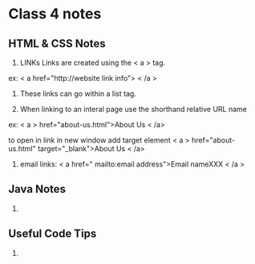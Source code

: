 # Class 4 notes

## HTML & CSS Notes 
1. LINKs
  Links are created using the < a > tag. 

  ex: < a href="http://website link info"> < /a >

1. These links can go within a list tag. 

1. When linking to an interal page use the shorthand relative URL name

  ex: < a > href="about-us.html">About Us < /a>

  to open in link in new window add target element  < a > href="about-us.html" target="_blank">About Us < /a>
  
1. email links: < a href=" mailto:email address">Email nameXXX < /a >
        
## Java Notes 
1. 


        
## Useful Code Tips
1. 